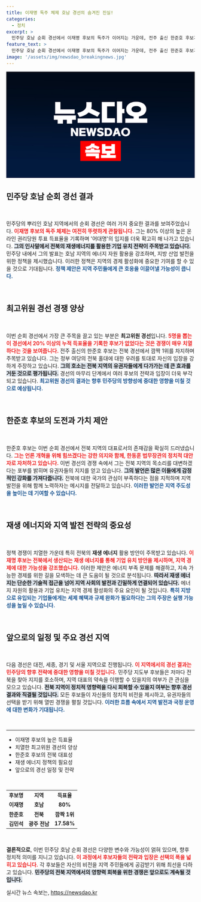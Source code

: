 ```yaml
---
title: 이재명 독주 체제 호남 경선의 숨겨진 진실!
categories:
  - 정치
excerpt: >
  민주당 호남 순회 경선에서 이재명 후보의 독주가 이어지는 가운데, 전주 출신 한준호 후보가 전북 경선에서 깜짝 1위를 기록하며 최고위원 당선권에 진입했습니다. 전북 출신의 민주당 지도부 입성이 주목받고 있습니다!
feature_text: >
  민주당 호남 순회 경선에서 이재명 후보의 독주가 이어지는 가운데, 전주 출신 한준호 후보가 전북 경선에서 깜짝 1위를 기록하며 최고위원 당선권에 진입했습니다. 전북 출신의 민주당 지도부 입성이 주목받고 있습니다!
image: '/assets/img/newsdao_breakingnews.jpg'
---
```


<p><img src="/assets/img/newsdao_breakingnews.jpg" alt="flaretime 속보" /></p>

<h2 data-ke-size="size26">민주당 호남 순회 경선 결과</h2>

<p data-ke-size="size16">&nbsp;</p>

<p>민주당의 뿌리인 호남 지역에서의 순회 경선은 여러 가지 중요한 결과를 보여주었습니다. <b><span style="color: #ee2323;">이재명 후보의 독주 체제는 여전히 뚜렷하게 관찰됩니다.</span></b> 그는 80% 이상의 높은 온라인 권리당원 투표 득표율을 기록하며 '어대명'의 입지를 더욱 확고히 해 나가고 있습니다. <b><span style="background-color: #21538527;">그의 인사말에서 전북의 재생에너지를 활용한 기업 유치 전략이 주목받고 있습니다.</span></b> 민주당 내에서 그의 발표는 호남 지역의 에너지 자원 활용을 강조하며, 지방 산업 발전을 위한 정책을 제시했습니다. 이러한 정책은 지역의 경제 활성화에 중요한 기여를 할 수 있을 것으로 기대됩니다. <b><span style="color: #1a5490;">정책 제안은 지역 주민들에게 큰 호응을 이끌어낼 가능성이 큽니다.</span></b></p>

<p data-ke-size="size16">&nbsp;</p>

<h2 data-ke-size="size26">최고위원 경선 경쟁 양상</h2>

<p data-ke-size="size16">&nbsp;</p>

<p>이번 순회 경선에서 가장 큰 주목을 끌고 있는 부분은 <b>최고위원 경선</b>입니다. <b><span style="color: #ee2323;">5명을 뽑는 이 경선에서 20% 이상의 누적 득표율을 기록한 후보가 없었다는 것은 경쟁이 매우 치열하다는 것을 보여줍니다.</span></b> 전주 출신의 한준호 후보는 전북 경선에서 깜짝 1위를 차지하며 주목받고 있습니다. 그는 정부 여당의 전북 홀대에 대한 우려를 토대로 자신의 입장을 강하게 주장하고 있습니다. <b><span style="background-color: #21538527;">그의 호소는 전북 지역의 유권자들에게 다가가는 데 큰 효과를 거둔 것으로 평가됩니다.</span></b> 경선의 마무리 단계에서 여러 후보의 전략과 입장이 더욱 부각되고 있습니다. <b><span style="color: #1a5490;">최고위원 경선의 결과는 향후 민주당의 방향성에 중대한 영향을 미칠 것으로 예상됩니다.</span></b></p>

<p data-ke-size="size16">&nbsp;</p>

<h2 data-ke-size="size26">한준호 후보의 도전과 가치 제안</h2>

<p data-ke-size="size16">&nbsp;</p>

<p>한준호 후보는 이번 순회 경선에서 전북 지역의 대표로서의 존재감을 확실히 드러냈습니다. <b><span style="color: #ee2323;">그는 언론 개혁을 위해 힘쓰겠다는 강한 의지와 함께, 한동훈 법무장관의 정치적 대안자로 자처하고 있습니다.</span></b> 이번 경선의 경쟁 속에서 그는 전북 지역의 목소리를 대변하겠다는 포부를 밝히며 유권자들의 지지를 얻고 있습니다. <b><span style="background-color: #21538527;">그의 발언은 많은 이들에게 감정적인 강화를 가져다줍니다.</span></b> 전북에 대한 국가의 관심이 부족하다는 점을 지적하며 지역 발전을 위해 함께 노력하자는 메시지를 전달하고 있습니다. <b><span style="color: #1a5490;">이러한 발언은 지역 주도성을 높이는 데 기여할 수 있습니다.</span></b></p>

<p data-ke-size="size16">&nbsp;</p>

<h2 data-ke-size="size26">재생 에너지와 지역 발전 전략의 중요성</h2>

<p data-ke-size="size16">&nbsp;</p>

<p>정책 경쟁이 치열한 가운데 특히 전북의 <b>재생 에너지</b> 활용 방안이 주목받고 있습니다. <b><span style="color: #ee2323;">이재명 후보는 전북에서 생산되는 재생 에너지를 통해 기업 유치 방안을 제시하며, 지역 경제에 대한 가능성을 강조했습니다.</span></b> 이러한 제안은 에너지 부족 문제를 해결하고, 지속 가능한 경제를 위한 길을 모색하는 데 큰 도움이 될 것으로 분석됩니다. <b><span style="background-color: #21538527;">따라서 재생 에너지는 단순한 기술적 접근을 넘어 지역 사회의 발전과 긴밀하게 연결되어 있습니다.</span></b> 에너지 자원의 활용과 기업 유치는 지역 경제 활성화의 주요 요인이 될 것입니다. <b><span style="color: #1a5490;">특히 지방으로 유입되는 기업들에게는 세제 혜택과 규제 완화가 필요하다는 그의 주장은 실행 가능성을 높일 수 있습니다.</span></b></p>

<p data-ke-size="size16">&nbsp;</p>

<h2 data-ke-size="size26">앞으로의 일정 및 주요 경선 지역</h2>

<p data-ke-size="size16">&nbsp;</p>

<p>다음 경선은 대전, 세종, 경기 및 서울 지역으로 진행됩니다. <b><span style="color: #ee2323;">이 지역에서의 경선 결과는 민주당의 향후 전략에 중대한 영향을 미칠 것입니다.</span></b> 민주당 지도부 후보들은 저마다 전북을 찾아 지지를 호소하며, 지역 대표의 약속을 이행할 수 있을지의 여부가 큰 관심을 모으고 있습니다. <b><span style="background-color: #21538527;">전북 지역이 정치적 영향력을 다시 회복할 수 있을지 여부는 향후 경선 결과와 직결될 것입니다.</span></b> 모든 후보들이 자신들의 정치적 비전을 제시하고, 유권자들의 선택을 받기 위해 열띤 경쟁을 펼칠 것입니다. <b><span style="color: #1a5490;">이러한 흐름 속에서 지역 발전과 국정 운영에 대한 변화가 기대됩니다.</span></b></p>

<p data-ke-size="size16">&nbsp;</p>

<hr/>

<ul>
  <li>이재명 후보의 높은 득표율</li>
  <li>치열한 최고위원 경선의 양상</li>
  <li>한준호 후보의 전북 대표성</li>
  <li>재생 에너지 정책의 필요성</li>
  <li>앞으로의 경선 일정 및 전략</li>
</ul>

<p data-ke-size="size16">&nbsp;</p>

<table style="border-collapse: collapse; width: 100%;">
  <tr>
    <td style="text-align: center; height: 17px;"><b>후보명</b></td>
    <td style="text-align: center; height: 17px;"><b>지역</b></td>
    <td style="text-align: center; height: 17px;"><b>득표율</b></td>
  </tr>
  <tr>
    <td style="text-align: center; height: 17px;"><b>이재명</b></td>
    <td style="text-align: center; height: 17px;"><b>호남</b></td>
    <td style="text-align: center; height: 17px;"><b>80%</b></td>
  </tr>
  <tr>
    <td style="text-align: center; height: 17px;"><b>한준호</b></td>
    <td style="text-align: center; height: 17px;"><b>전북</b></td>
    <td style="text-align: center; height: 17px;"><b>깜짝 1위</b></td>
  </tr>
  <tr>
    <td style="text-align: center; height: 17px;"><b>김민석</b></td>
    <td style="text-align: center; height: 17px;"><b>광주 전남</b></td>
    <td style="text-align: center; height: 17px;"><b>17.58%</b></td>
  </tr>
</table>

<p data-ke-size="size16">&nbsp;</p>

<p><strong>결론적으로</strong>, 이번 민주당 호남 순회 경선은 다양한 변수와 가능성이 얽혀 있으며, 향후 정치적 의미를 지니고 있습니다. <b><span style="color: #ee2323;">이 과정에서 후보자들의 전략과 입장은 선택의 폭을 넓히고 있습니다.</span></b> 각 후보들은 자신의 비전을 지역 주민들에게 공감받기 위해 최선을 다하고 있습니다. <b><span style="background-color: #21538527;">민주당의 전북 지역에서의 영향력 회복을 위한 경쟁은 앞으로도 계속될 것입니다.</span></b></p>
실시간 뉴스 속보는, <a href="https://newsdao.kr" rel="dofollow">https://newsdao.kr</a>


